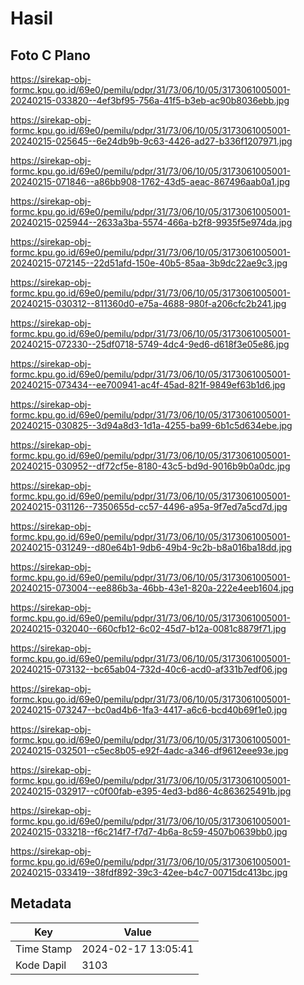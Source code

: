 # Hasil

## Foto C Plano

https://sirekap-obj-formc.kpu.go.id/69e0/pemilu/pdpr/31/73/06/10/05/3173061005001-20240215-033820--4ef3bf95-756a-41f5-b3eb-ac90b8036ebb.jpg

https://sirekap-obj-formc.kpu.go.id/69e0/pemilu/pdpr/31/73/06/10/05/3173061005001-20240215-025645--6e24db9b-9c63-4426-ad27-b336f1207971.jpg

https://sirekap-obj-formc.kpu.go.id/69e0/pemilu/pdpr/31/73/06/10/05/3173061005001-20240215-071846--a86bb908-1762-43d5-aeac-867496aab0a1.jpg

https://sirekap-obj-formc.kpu.go.id/69e0/pemilu/pdpr/31/73/06/10/05/3173061005001-20240215-025944--2633a3ba-5574-466a-b2f8-9935f5e974da.jpg

https://sirekap-obj-formc.kpu.go.id/69e0/pemilu/pdpr/31/73/06/10/05/3173061005001-20240215-072145--22d51afd-150e-40b5-85aa-3b9dc22ae9c3.jpg

https://sirekap-obj-formc.kpu.go.id/69e0/pemilu/pdpr/31/73/06/10/05/3173061005001-20240215-030312--811360d0-e75a-4688-980f-a206cfc2b241.jpg

https://sirekap-obj-formc.kpu.go.id/69e0/pemilu/pdpr/31/73/06/10/05/3173061005001-20240215-072330--25df0718-5749-4dc4-9ed6-d618f3e05e86.jpg

https://sirekap-obj-formc.kpu.go.id/69e0/pemilu/pdpr/31/73/06/10/05/3173061005001-20240215-073434--ee700941-ac4f-45ad-821f-9849ef63b1d6.jpg

https://sirekap-obj-formc.kpu.go.id/69e0/pemilu/pdpr/31/73/06/10/05/3173061005001-20240215-030825--3d94a8d3-1d1a-4255-ba99-6b1c5d634ebe.jpg

https://sirekap-obj-formc.kpu.go.id/69e0/pemilu/pdpr/31/73/06/10/05/3173061005001-20240215-030952--df72cf5e-8180-43c5-bd9d-9016b9b0a0dc.jpg

https://sirekap-obj-formc.kpu.go.id/69e0/pemilu/pdpr/31/73/06/10/05/3173061005001-20240215-031126--7350655d-cc57-4496-a95a-9f7ed7a5cd7d.jpg

https://sirekap-obj-formc.kpu.go.id/69e0/pemilu/pdpr/31/73/06/10/05/3173061005001-20240215-031249--d80e64b1-9db6-49b4-9c2b-b8a016ba18dd.jpg

https://sirekap-obj-formc.kpu.go.id/69e0/pemilu/pdpr/31/73/06/10/05/3173061005001-20240215-073004--ee886b3a-46bb-43e1-820a-222e4eeb1604.jpg

https://sirekap-obj-formc.kpu.go.id/69e0/pemilu/pdpr/31/73/06/10/05/3173061005001-20240215-032040--660cfb12-6c02-45d7-b12a-0081c8879f71.jpg

https://sirekap-obj-formc.kpu.go.id/69e0/pemilu/pdpr/31/73/06/10/05/3173061005001-20240215-073132--bc65ab04-732d-40c6-acd0-af331b7edf06.jpg

https://sirekap-obj-formc.kpu.go.id/69e0/pemilu/pdpr/31/73/06/10/05/3173061005001-20240215-073247--bc0ad4b6-1fa3-4417-a6c6-bcd40b69f1e0.jpg

https://sirekap-obj-formc.kpu.go.id/69e0/pemilu/pdpr/31/73/06/10/05/3173061005001-20240215-032501--c5ec8b05-e92f-4adc-a346-df9612eee93e.jpg

https://sirekap-obj-formc.kpu.go.id/69e0/pemilu/pdpr/31/73/06/10/05/3173061005001-20240215-032917--c0f00fab-e395-4ed3-bd86-4c863625491b.jpg

https://sirekap-obj-formc.kpu.go.id/69e0/pemilu/pdpr/31/73/06/10/05/3173061005001-20240215-033218--f6c214f7-f7d7-4b6a-8c59-4507b0639bb0.jpg

https://sirekap-obj-formc.kpu.go.id/69e0/pemilu/pdpr/31/73/06/10/05/3173061005001-20240215-033419--38fdf892-39c3-42ee-b4c7-00715dc413bc.jpg


## Metadata

| Key        | Value               |
| ---------- | ------------------- |
| Time Stamp | 2024-02-17 13:05:41 |
| Kode Dapil | 3103                |




